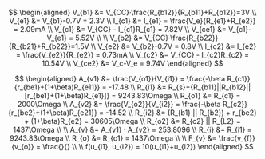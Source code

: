 $$
\begin{aligned}
V_{b1} &= V_{CC}·\frac{R_{b12}}{R_{b11}+R_{b12}}=3V \\
V_{e1} &= V_{b1}-0.7V = 2.3V \\
I_{c1} &= I_{e1} = \frac{V_e}{R_{e1}+R_{e2}} = 2.09mA \\
V_{c1} &= V_{CC} - I_{c1}R_{c1} = 7.82V \\
V_{ce1} &= V_{c1}-V_{e1} = 5.52V \\
\\
V_{b2} &= V_{CC}·\frac{R_{b22}}{R_{b21}+R_{b22}}=1.5V \\
V_{e2} &= V_{b2}-0.7V = 0.8V \\
I_{c2} &= I_{e2} = \frac{V_{e2}}{R_{e2}} = 0.73mA \\
V_{c2} &= V_{CC} - I_{c2}R_{c2} = 10.54V \\
V_{ce2} &= V_c-V_e = 9.74V
\end{aligned}
$$

$$
\begin{aligned}
A_{v1} &= \frac{V_{o1}}{V_{i1}} = \frac{-\beta R_{c1}}{r_{be1}+(1+\beta)R_{e11}} = -17.48 \\
R_{i1} &= R_{s}+{R_{b11}||R_{b12}||[r_{be1}+(1+\beta)R_{e1}]} = 9243.83\Omega \\
R_{o1} &= R_{c1} = 2000\Omega \\
A_{v2} &= \frac{V_{o2}}{V_{i2}} = \frac{-\beta R_{c2}}{r_{be2}+(1+\beta)R_{e21}} = -14.52 \\
R_{i2} &= (R_{b1} || R_{b2}) + r_{be2} + (1+\beta)R_{e2} = 30605\Omega \\
R_{o2} &= R_{c2} || R_{L2} = 1437\Omega \\
\\
A_{v} &= A_{v1} · A_{v2} = 253.8096 \\
R_{i} &= R_{i1} = 9243.83\Omega \\
R_{o} &= R_{o1} = 1437\Omega \\
\\
F_{v} &= \frac{v_{f}}{v_{o}} = \frac{}{} \\
\\
f(u_{i1}, u_{i2}) = 10(u_{i1}+u_{i2})
\end{aligned}
$$

